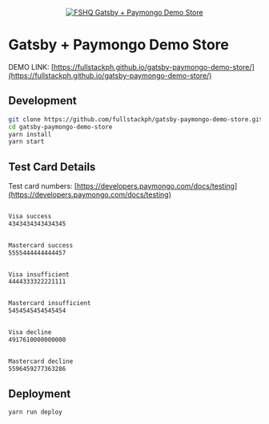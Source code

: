 <p align="center">
  <a href="https://fullstackph.github.io/gatsby-paymongo-demo-store/">
    <img src="https://fullstackph.github.io/gatsby-paymongo-demo-store/assets/fshq-demo-store.png" alt="FSHQ Gatsby + Paymongo Demo Store" />
  </a>
</p>

# Gatsby + Paymongo Demo Store

DEMO LINK: [https://fullstackph.github.io/gatsby-paymongo-demo-store/](https://fullstackph.github.io/gatsby-paymongo-demo-store/)

## Development

```bash
git clone https://github.com/fullstackph/gatsby-paymongo-demo-store.git
cd gatsby-paymongo-demo-store
yarn install
yarn start
```

## Test Card Details

Test card numbers: [https://developers.paymongo.com/docs/testing](https://developers.paymongo.com/docs/testing)

```bash

Visa success
4343434343434345


Mastercard success
5555444444444457


Visa insufficient
4444333322221111


Mastercard insufficient
5454545454545454


Visa decline
4917610000000000 


Mastercard decline
5596459277363286
```

## Deployment
```bash
yarn run deploy
```
